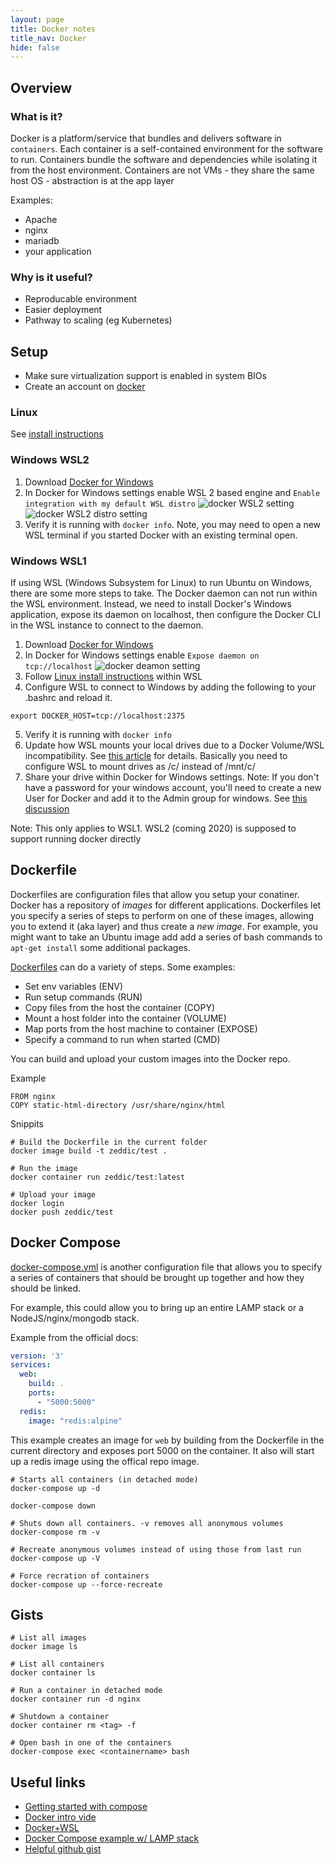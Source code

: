 ```yaml
---
layout: page
title: Docker notes
title_nav: Docker
hide: false
---
```


## Overview

### What is it?
Docker is a platform/service that bundles and delivers software in `containers`.
Each container is a self-contained environment for the software to run. 
Containers bundle the software and dependencies while isolating it from
the host environment. Containers are not VMs - they share the same host OS -
abstraction is at the app layer

Examples:
  * Apache
  * nginx
  * mariadb
  * your application


### Why is it useful?
* Reproducable environment
* Easier deployment
* Pathway to scaling (eg Kubernetes)

## Setup
* Make sure virtualization support is enabled in system BIOs
* Create an account on [docker](https://docker.com)

### Linux
See [install instructions](https://docs.docker.com/install/linux/docker-ce/ubuntu/)

### Windows WSL2
1. Download [Docker for Windows](https://docs.docker.com/docker-for-windows/)
1. In Docker for Windows settings enable WSL 2 based engine and `Enable integration with my default WSL distro`
   ![docker WSL2 setting](/assets/notes/docker-wsl2.png)
   ![docker WSL2 distro setting](/assets/notes/docker-wsl2-2.png)
1. Verify it is running with `docker info`. Note, you may need to open a new WSL terminal if you started Docker with an existing terminal open.

### Windows WSL1
If using WSL (Windows Subsystem for Linux) to run Ubuntu on Windows, there are some more steps to take. The Docker daemon can not run within the WSL environment. Instead, we need to install Docker's Windows application, expose its daemon on localhost, then configure the Docker CLI in the WSL instance to connect to the daemon. 

1. Download [Docker for Windows](https://docs.docker.com/docker-for-windows/)
2. In Docker for Windows settings enable `Expose daemon on tcp://localhost`
![docker deamon setting](/assets/notes/docker-daemon.png)
3. Follow [Linux install instructions](https://docs.docker.com/install/linux/docker-ce/ubuntu/) within WSL
4. Configure WSL to connect to Windows by adding the following to your .bashrc and reload it.
  ```shell
  export DOCKER_HOST=tcp://localhost:2375
  ```
5. Verify it is running with `docker info`
6. Update how WSL mounts your local drives due to a Docker Volume/WSL incompatibility. See [this article](https://nickjanetakis.com/blog/setting-up-docker-for-windows-and-wsl-to-work-flawlessly) for details. Basically you need to configure WSL to mount drives as /c/ instead of /mnt/c/
7. Share your drive within Docker for Windows settings. Note: If you don't have a password for your windows account, you'll need to create a new User for Docker and add it to the Admin group for windows. See [this discussion](https://forums.docker.com/t/how-to-share-windows-drives-with-a-user-without-password/22933/3)

Note: This only applies to WSL1. WSL2 (coming 2020) is supposed to support running docker directly

## Dockerfile
Dockerfiles are configuration files that allow you setup your conatiner. Docker has a repository of *images* for different applications. Dockerfiles let you specify a series of steps to perform on one of these images, allowing you to extend it (aka layer) and thus create a *new image*. For example, you might want to take an Ubuntu image add add a series of bash commands to `apt-get install` some additional packages. 

[Dockerfiles](https://docs.docker.com/engine/reference/builder/) can do a variety of steps. Some examples:

* Set env variables (ENV)
* Run setup commands (RUN)
* Copy files from the host the container (COPY)
* Mount a host folder into the container (VOLUME)
* Map ports from the host machine to container (EXPOSE)
* Specify a command to run when started (CMD)

You can build and upload your custom images into the Docker repo.

Example
```
FROM nginx
COPY static-html-directory /usr/share/nginx/html
```

Snippits
```
# Build the Dockerfile in the current folder
docker image build -t zeddic/test . 

# Run the image
docker container run zeddic/test:latest

# Upload your image
docker login
docker push zeddic/test
```

## Docker Compose
[docker-compose.yml](https://docs.docker.com/compose/compose-file/) is another configuration file that allows you to specify a series of containers that should be brought up together and how they should be linked.

For example, this could allow you to bring up an entire LAMP stack or a NodeJS/nginx/mongodb stack.

Example from the official docs:

```yml
version: '3'
services:
  web:
    build: .
    ports:
      - "5000:5000"
  redis:
    image: "redis:alpine"
```

This example creates an image for `web` by building from the Dockerfile in the current directory and exposes port 5000 on the container. It also will start up a redis image using the offical repo image.

```shell
# Starts all containers (in detached mode)
docker-compose up -d

docker-compose down

# Shuts down all containers. -v removes all anonymous volumes
docker-compose rm -v

# Recreate anonymous volumes instead of using those from last run
docker-compose up -V

# Force recration of containers
docker-compose up --force-recreate
```

## Gists

```shell
# List all images
docker image ls

# List all containers
docker container ls

# Run a container in detached mode
docker container run -d nginx

# Shutdown a container
docker container rm <tag> -f

# Open bash in one of the containers
docker-compose exec <containername> bash
```

## Useful links
* [Getting started with compose](https://docs.docker.com/compose/gettingstarted/)
* [Docker intro vide](https://www.youtube.com/watch?v=Kyx2PsuwomE&list=WL&index=25&t=0s)
* [Docker+WSL](https://nickjanetakis.com/blog/setting-up-docker-for-windows-and-wsl-to-work-flawlessly)
* [Docker Compose example w/ LAMP stack](https://github.com/sprintcube/docker-compose-lamp?files=1)
* [Helpful github gist](https://gist.github.com/bradtraversy/89fad226dc058a41b596d586022a9bd3)